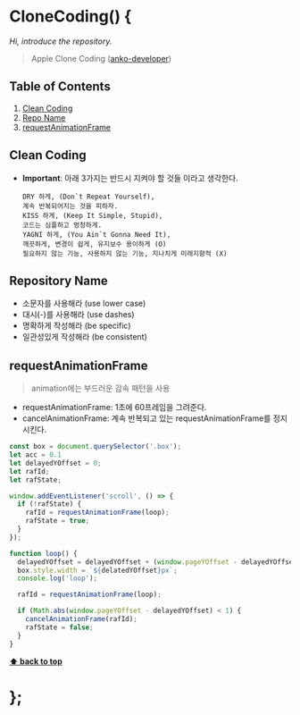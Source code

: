 # CloneCoding() {

_Hi, introduce the repository._

> Apple Clone Coding
> ([anko-developer](https://github.com/anko-developer))

## Table of Contents

1. [Clean Coding](#clean-coding)
1. [Repo Name](#repository-name)
1. [requestAnimationFrame](#requestAnimationFrame)

## Clean Coding

- **Important**: 아래 3가지는 반드시 지켜야 할 것들 이라고 생각한다.

  ```
  DRY 하게, (Don`t Repeat Yourself),
  계속 반복되어지는 것을 피하자.
  KISS 하게, (Keep It Simple, Stupid),
  코드는 심플하고 멍청하게.
  YAGNI 하게, (You Ain`t Gonna Need It),
  깨끗하게, 변경이 쉽게, 유지보수 용이하게 (O)
  필요하지 않는 기능, 사용하지 않는 기능, 지나치게 미래지향적 (X)
  ```

## Repository Name

- 소문자를 사용해라 (use lower case)
- 대시(-)를 사용해라 (use dashes)
- 명확하게 작성해라 (be specific)
- 일관성있게 작성해라 (be consistent)

## requestAnimationFrame
> animation에는 부드러운 감속 패턴을 사용

- requestAnimationFrame: 1초에 60프레임을 그려준다.
- cancelAnimationFrame: 계속 반복되고 있는 requestAnimationFrame를 정지 시킨다.

```javascript
const box = document.querySelector('.box');
let acc = 0.1
let delayedYOffset = 0;
let rafId;
let rafState;

window.addEventListener('scroll', () => {
  if (!rafState) {
    rafId = requestAnimationFrame(loop);
    rafState = true;
  }
});

function loop() {
  delayedYOffset = delayedYOffset + (window.pageYOffset - delayedYOffset) * acc;
  box.style.width = `${delatedYOffset}px`;
  console.log('loop');

  rafId = requestAnimationFrame(loop);

  if (Math.abs(window.pageYOffset - delayedYOffset) < 1) {
    cancelAnimationFrame(rafId);
    rafState = false;
  }
}
```

**[⬆ back to top](#table-of-contents)**

# };
